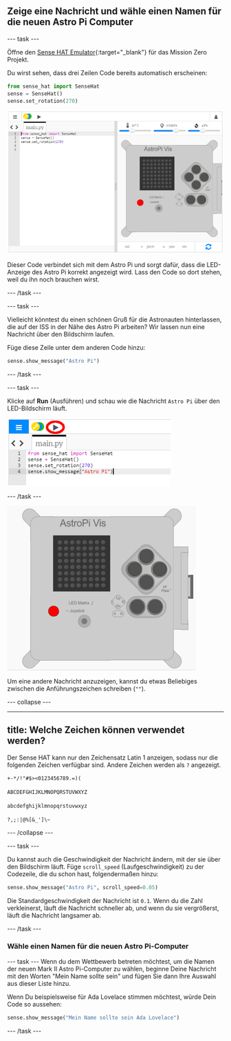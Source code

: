 ## Zeige eine Nachricht und wähle einen Namen für die neuen Astro Pi Computer

--- task ---

Öffne den [Sense HAT Emulator](https://trinket.io/mission-zero){:target="_blank"} für das Mission Zero Projekt.

Du wirst sehen, dass drei Zeilen Code bereits automatisch erscheinen:

```python
from sense_hat import SenseHat
sense = SenseHat()
sense.set_rotation(270)
```

![Sense Hat Emulator](images/sense-hat-emulator2.png)

Dieser Code verbindet sich mit dem Astro Pi und sorgt dafür, dass die LED-Anzeige des Astro Pi korrekt angezeigt wird. Lass den Code so dort stehen, weil du ihn noch brauchen wirst.

--- /task ---

--- task ---

Vielleicht könntest du einen schönen Gruß für die Astronauten hinterlassen, die auf der ISS in der Nähe des Astro Pi arbeiten? Wir lassen nun eine Nachricht über den Bildschirm laufen.

Füge diese Zeile unter dem anderen Code hinzu:

```python
sense.show_message("Astro Pi")
```

--- /task ---

--- task ---

Klicke auf **Run** (Ausführen) und schau wie die Nachricht `Astro Pi` über den LED-Bildschirm läuft.

![Nachrichtencode anzeigen, auf Ausführen klicken](images/show-message-code-annotated.PNG)

--- /task ---

![Lauftext](images/scroll-message.gif)

Um eine andere Nachricht anzuzeigen, kannst du etwas Beliebiges zwischen die Anführungszeichen schreiben (`""`).

--- collapse ---

---
title: Welche Zeichen können verwendet werden?
---

Der Sense HAT kann nur den Zeichensatz Latin 1 anzeigen, sodass nur die folgenden Zeichen verfügbar sind. Andere Zeichen werden als `?` angezeigt.

```
+-*/!"#$><0123456789.=)(

ABCDEFGHIJKLMNOPQRSTUVWXYZ

abcdefghijklmnopqrstuvwxyz

?,;:|@%[&_']\~
```

--- /collapse ---

--- task ---

Du kannst auch die Geschwindigkeit der Nachricht ändern, mit der sie über den Bildschirm läuft. Füge `scroll_speed` (Laufgeschwindigkeit) zu der Codezeile, die du schon hast, folgendermaßen hinzu:

```python
sense.show_message("Astro Pi", scroll_speed=0.05)
```

Die Standardgeschwindigkeit der Nachricht ist `0.1`. Wenn du die Zahl verkleinerst, läuft die Nachricht schneller ab, und wenn du sie vergrößerst, läuft die Nachricht langsamer ab.

--- /task ---

### Wähle einen Namen für die neuen Astro Pi-Computer

--- task --- Wenn du dem Wettbewerb betreten möchtest, um die Namen der neuen Mark II Astro Pi-Computer zu wählen, beginne Deine Nachricht mit den Worten "Mein Name sollte sein" und fügen Sie dann Ihre Auswahl aus dieser Liste hinzu.

Wenn Du beispielsweise für Ada Lovelace stimmen möchtest, würde Dein Code so aussehen:

```python
sense.show_message("Mein Name sollte sein Ada Lovelace")
```
--- /task ---



